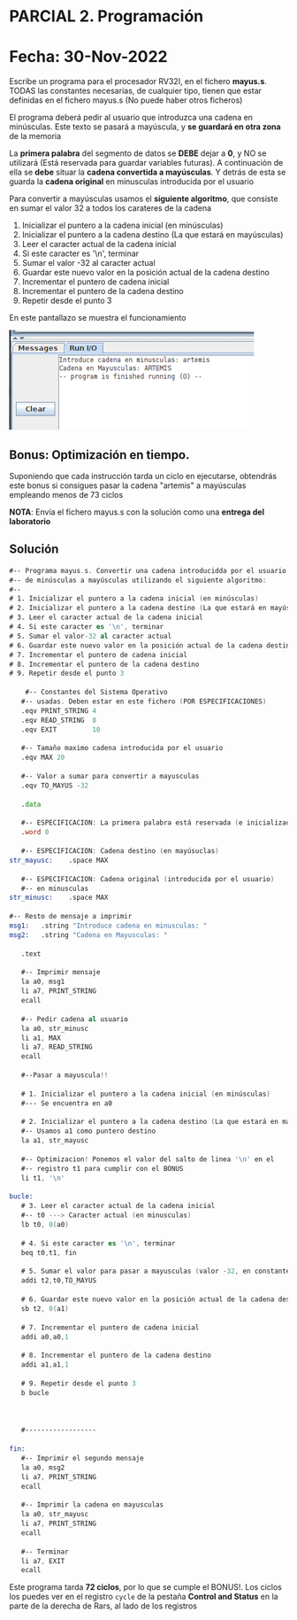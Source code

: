 # PARCIAL 2. Programación
# Fecha: 30-Nov-2022

Escribe un programa para el procesador RV32I, en el fichero **mayus.s**. TODAS las constantes necesarias, de cualquier tipo, tienen que estar definidas en el fichero mayus.s (No puede haber otros ficheros)

El programa deberá pedir al usuario que introduzca una cadena en minúsculas. Este texto se pasará a mayúscula, y **se guardará en otra zona** de la memoria

La **primera palabra** del segmento de datos se **DEBE** dejar a **0**, y NO se utilizará (Está reservada para guardar variables futuras). A continuación de ella se **debe** situar la **cadena convertida a mayúsculas**. Y detrás de esta se guarda la **cadena original** en minusculas introducida por el usuario

Para convertir a mayúsculas usamos el **siguiente algoritmo**, que consiste en sumar el valor 32 a todos los carateres de la cadena

1. Inicializar el puntero a la cadena inicial (en minúsculas)
2. Inicializar el puntero a la cadena destino (La que estará en mayúsculas)
3. Leer el caracter actual de la cadena inicial
4. Si este caracter es '\n', terminar
5. Sumar el valor -32 al caracter actual
6. Guardar este nuevo valor en la posición actual de la cadena destino
7. Incrementar el puntero de cadena inicial
8. Incrementar el puntero de la cadena destino
9. Repetir desde el punto 3

En este pantallazo se muestra el funcionamiento

![](Programa-pantallazo.png)

## Bonus: Optimización en tiempo. 
Suponiendo que cada instrucción tarda un ciclo en ejecutarse, obtendrás este bonus si consigues pasar la cadena "artemis" a mayúsculas empleando menos de 73 ciclos

**NOTA**: Envía el fichero mayus.s con la solución como una **entrega del laboratorio**

## Solución


```asm
#-- Programa mayus.s. Convertir una cadena introducidda por el usuario 
#-- de minúsculas a mayúsculas utilizando el siguiente algoritmo:
#--
# 1. Inicializar el puntero a la cadena inicial (en minúsculas)
# 2. Inicializar el puntero a la cadena destino (La que estará en mayúsculas)
# 3. Leer el caracter actual de la cadena inicial
# 4. Si este caracter es '\n', terminar
# 5. Sumar el valor-32 al caracter actual
# 6. Guardar este nuevo valor en la posición actual de la cadena destino
# 7. Incrementar el puntero de cadena inicial
# 8. Incrementar el puntero de la cadena destino
# 9. Repetir desde el punto 3

 	#-- Constantes del Sistema Operativo 
   #-- usadas. Deben estar en este fichero (POR ESPECIFICACIONES)
   .eqv PRINT_STRING 4
   .eqv READ_STRING  8
   .eqv EXIT         10

   #-- Tamaño maximo cadena introducida por el usuario
   .eqv MAX 20
   
   #-- Valor a sumar para convertir a mayusculas
   .eqv TO_MAYUS -32
   		
   .data
   
   #-- ESPECIFICACION: La primera palabra está reservada (e inicializada a 0)
   .word 0
   
   #-- ESPECIFICACION: Cadena destino (en mayúsuclas)
str_mayusc:    .space MAX

   #-- ESPECIFICACION: Cadena original (introducida por el usuario)
   #-- en minusculas
str_minusc:    .space MAX

#-- Resto de mensaje a imprimir
msg1:   .string "Introduce cadena en minusculas: "
msg2:   .string "Cadena en Mayusculas: "
   
   .text
   
   #-- Imprimir mensaje
   la a0, msg1
   li a7, PRINT_STRING
   ecall
   
   #-- Pedir cadena al usuario
   la a0, str_minusc
   li a1, MAX
   li a7, READ_STRING
   ecall
   
   #--Pasar a mayuscula!!
   
   # 1. Inicializar el puntero a la cadena inicial (en minúsculas)
   #--- Se encuentra en a0
   
   # 2. Inicializar el puntero a la cadena destino (La que estará en mayúsculas)
   #-- Usamos a1 como puntero destino
   la a1, str_mayusc
   
   #-- Optimizacion! Ponemos el valor del salto de linea '\n' en el 
   #-- registro t1 para cumplir con el BONUS
   li t1, '\n'
   
bucle:  
   # 3. Leer el caracter actual de la cadena inicial
   #-- t0 ---> Caracter actual (en minusculas)
   lb t0, 0(a0)
   
   # 4. Si este caracter es '\n', terminar
   beq t0,t1, fin
   
   # 5. Sumar el valor para pasar a mayusculas (valor -32, en constante TO_MAYUS)
   addi t2,t0,TO_MAYUS
   
   # 6. Guardar este nuevo valor en la posición actual de la cadena destino
   sb t2, 0(a1)
   
   # 7. Incrementar el puntero de cadena inicial
   addi a0,a0,1
   
   # 8. Incrementar el puntero de la cadena destino
   addi a1,a1,1
   
   # 9. Repetir desde el punto 3
   b bucle
  
  
  
   #------------------
   
fin:	
   #-- Imprimir el segundo mensaje
   la a0, msg2
   li a7, PRINT_STRING
   ecall
   
   #-- Imprimir la cadena en mayusculas
   la a0, str_mayusc
   li a7, PRINT_STRING
   ecall
   
   #-- Terminar
   li a7, EXIT
   ecall
```

Este programa tarda **72 ciclos**, por lo que se cumple el BONUS!. Los ciclos los puedes ver en el registro `cycle` de la pestaña **Control and Status** en la parte de la derecha de Rars, al lado de los registros
